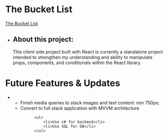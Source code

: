 # The Bucket List
 <a href="https://projectbucketlist.netlify.app/">The Bucket List</a>

*
    <h2>About this project:</h2>
    <p>
        This client side project built with React is currently a standalone project intended to strengthen my understanding and ability to manipulate props, components, and conditionals within the React library. 
    </p>
    <p>
    
    </p>

# Future Features & Updates
*
    <ul>
       <li> Finish media queries to stack images and text content: min 750px;</li>
       <li> Convert to full stack application with MVVM architecture</li>
       
            <ul>
                <li>Use c# for backend</li>
                <li>Use SQL for DB</li>
            </ul>
    </ul>
